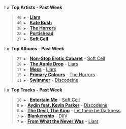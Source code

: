 <!--START_LASTFM_ARTISTS:{"period": "7day", "rows": 5}-->
<a href="https://last.fm" target="_blank"><img src="https://user-images.githubusercontent.com/17434202/215290617-e793598d-d7c9-428f-9975-156db1ba89cc.svg" alt="Last.fm Logo" width="18" height="13"/></a> **Top Artists - Past Week**

> `46 ▶️` ∙ **[Liars](https://www.last.fm/music/Liars)**<br/>
> `40 ▶️` ∙ **[Kate Bush](https://www.last.fm/music/Kate+Bush)**<br/>
> `38 ▶️` ∙ **[The Horrors](https://www.last.fm/music/The+Horrors)**<br/>
> `28 ▶️` ∙ **[Portishead](https://www.last.fm/music/Portishead)**<br/>
> `27 ▶️` ∙ **[Soft Cell](https://www.last.fm/music/Soft+Cell)**<br/>
<!--END_LASTFM_ARTISTS-->

<!--START_LASTFM_ALBUMS:{"period": "7day", "rows": 5}-->
<a href="https://last.fm" target="_blank"><img src="https://user-images.githubusercontent.com/17434202/215290617-e793598d-d7c9-428f-9975-156db1ba89cc.svg" alt="Last.fm Logo" width="18" height="13"/></a> **Top Albums - Past Week**

> `27 ▶️` ∙ **[Non-Stop Erotic Cabaret](https://www.last.fm/music/Soft+Cell/Non-Stop+Erotic+Cabaret)** - [Soft Cell](https://www.last.fm/music/Soft+Cell)<br/>
> `18 ▶️` ∙ **[The Apple Drop](https://www.last.fm/music/Liars/The+Apple+Drop)** - [Liars](https://www.last.fm/music/Liars)<br/>
> `17 ▶️` ∙ **[Mess](https://www.last.fm/music/Liars/Mess)** - [Liars](https://www.last.fm/music/Liars)<br/>
> `15 ▶️` ∙ **[Primary Colours](https://www.last.fm/music/The+Horrors/Primary+Colours)** - [The Horrors](https://www.last.fm/music/The+Horrors)<br/>
> `11 ▶️` ∙ **[Swimmer](https://www.last.fm/music/Discodeine/Swimmer)** - [Discodeine](https://www.last.fm/music/Discodeine)<br/>
<!--END_LASTFM_ALBUMS-->

<!--START_LASTFM_TRACKS:{"period": "7day", "rows": 5}-->
<a href="https://last.fm" target="_blank"><img src="https://user-images.githubusercontent.com/17434202/215290617-e793598d-d7c9-428f-9975-156db1ba89cc.svg" alt="Last.fm Logo" width="18" height="13"/></a> **Top Tracks - Past Week**

> `18 ▶️` ∙ **[Entertain Me](https://www.last.fm/music/Soft+Cell/_/Entertain+Me)** - [Soft Cell](https://www.last.fm/music/Soft+Cell)<br/>
> `8 ▶️` ∙ **[Aydin feat. Kevin Parker](https://www.last.fm/music/Discodeine/_/Aydin+feat.+Kevin+Parker)** - [Discodeine](https://www.last.fm/music/Discodeine)<br/>
> `8 ▶️` ∙ **[The Devil, The King](https://www.last.fm/music/Let+there+be+Darkness/_/The+Devil,+The+King)** - [Let there be Darkness](https://www.last.fm/music/Let+there+be+Darkness)<br/>
> `7 ▶️` ∙ **[Blankenship](https://www.last.fm/music/DIIV/_/Blankenship)** - [DIIV](https://www.last.fm/music/DIIV)<br/>
> `7 ▶️` ∙ **[From What the Never Was](https://www.last.fm/music/Liars/_/From+What+the+Never+Was)** - [Liars](https://www.last.fm/music/Liars)<br/>
<!--END_LASTFM_TRACKS-->